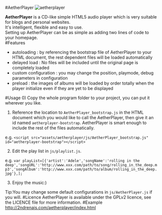 #AetherPlayer
![aetherplayer](http://2ndrenais.com/aetherplayer.png)  
  
  **AetherPlayer** is a CD-like simple HTML5 audio player which is very suitable for blogs and personal websites.  
It's intelligent, flexible and easy to use.  
Setting up AetherPlayer can be as simple as adding two lines of code to your homepage.  
#Features
* autoloading : by referencing the bootstrap file of AetherPlayer to your HTML document, the rest dependent files will be loaded automatically
* delayed load : No files will be included until the original page is completely loaded
* custom configuration : you may change the position, playmode, debug parameters in configuration
* preload : the images of albums will be loaded by order totally when the player initialize even if they are yet to be displayed

#Usage
0) Copy the whole program folder to your project, you can put it wherever you like.  

1) Reference the location to `AetherPlayer_bootstrap.js` in the HTML document which you would like to call the AetherPlayer, then give it an id named `aetherplayer-bootstrap`. AetherPlayer is smart enough to include the rest of the files automatically.  
  
  e.g. `<script src="assets/aetherplayer/js/AetherPlayer_bootstrap.js" id="aetherplayer-bootstrap"></script>`  

2) Edit the play list in `js/playlist.js`.  
  
  e.g. `var playList=[{'artist':'Adele','songName':'rolling in the deep','songURL':'http://www.xxx.com/path/to/song/rolling_in_the_deep.mp3','songAlbum':'http://www.xxx.com/path/to/album/rolling_in_the_deep.jpg'},];`  

3) Enjoy the music:)  
  
  Tip:You may change some default configurations in `js/AetherPlayer.js` if you will.
#Licence
AetherPlayer is available under the GPLv2 licence, see the LICENCE file for more information.
#Example
http://2ndrenais.com/aetherplayer/index.html


